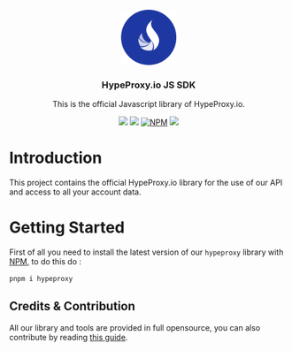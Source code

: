 <p align="center">
  <p align="center">
    <img src="https://raw.githubusercontent.com/hypeproxy/hypeproxy/main/logo.png" height="100" alt="HypeProxy.io" />
  </p>
  <h3 align="center">
    HypeProxy.io JS SDK
  </h3>
  <p align="center">
    This is the official Javascript library of HypeProxy.io.
  </p>
  <p align="center">
    <a href="hhttps://github.com/hypeproxy/hypeproxy-dotnet/actions"><img src="https://github.com/hypeproxy/hypeproxy-js/actions/workflows/publish.yml/badge.svg" /></a>
    <a href="https://www.typescriptlang.org/"><img src="https://shields.io/badge/TypeScript-3178C6?logo=TypeScript&logoColor=FFF" /></a>
    <a href="https://www.npmjs.com/hypeproxy/"><img alt="NPM" src="https://img.shields.io/npm/v/hypeproxy"></a>
    <a href="https://github.com/lucid-kv/lucid/blob/master/LICENSE.md"><img src="https://img.shields.io/badge/license-MIT-lightgrey.svg" /></a>
  </p>
</p>

# Introduction

This project contains the official HypeProxy.io library for the use of our API and access to all your account data.

# Getting Started

First of all you need to install the latest version of our `hypeproxy` library with [NPM](https://www.nuget.org/packages/HypeProxy/#readme-body-tab), to do this do :

```bash
pnpm i hypeproxy
```

## Credits & Contribution

All our library and tools are provided in full opensource, you can also contribute by reading [this guide](CONTRIBUTING.md).
